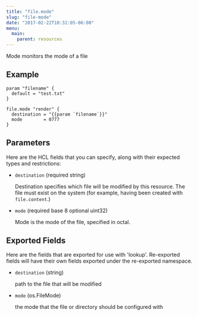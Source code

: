 ```yaml
---
title: "file.mode"
slug: "file-mode"
date: "2017-02-22T10:32:05-06:00"
menu:
  main:
    parent: resources
---
```



Mode monitors the mode of a file


## Example

```hcl
param "filename" {
  default = "test.txt"
}

file.mode "render" {
  destination = "{{param `filename`}}"
  mode        = 0777
}

```


## Parameters

Here are the HCL fields that you can specify, along with their expected types
and restrictions:


- `destination` (required string)

  Destination specifies which file will be modified by this resource. The
file must exist on the system (for example, having been created with
`file.content`.)

- `mode` (required base 8 optional uint32)

  Mode is the mode of the file, specified in octal.


## Exported Fields

Here are the fields that are exported for use with 'lookup'.  Re-exported fields
will have their own fields exported under the re-exported namespace.


- `destination` (string)

  path to the file that will be modified
 
- `mode` (os.FileMode)

  the mode that the file or directory should be configured with
  

